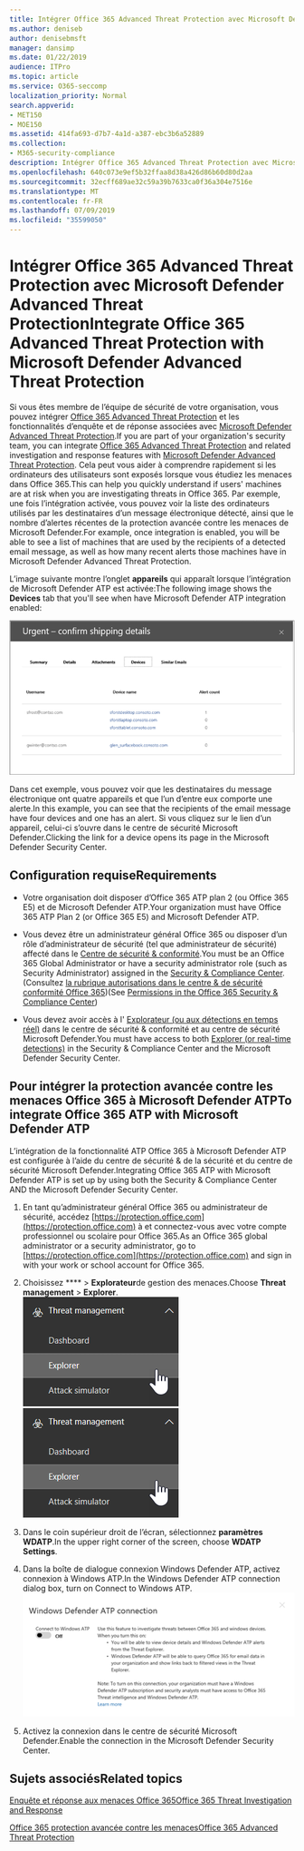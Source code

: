 ```yaml
---
title: Intégrer Office 365 Advanced Threat Protection avec Microsoft Defender Advanced Threat Protection
ms.author: deniseb
author: denisebmsft
manager: dansimp
ms.date: 01/22/2019
audience: ITPro
ms.topic: article
ms.service: O365-seccomp
localization_priority: Normal
search.appverid:
- MET150
- MOE150
ms.assetid: 414fa693-d7b7-4a1d-a387-ebc3b6a52889
ms.collection:
- M365-security-compliance
description: Intégrer Office 365 Advanced Threat Protection avec Microsoft Defender Advanced Threat Protection pour consulter des informations plus détaillées sur la gestion des menaces.
ms.openlocfilehash: 640c073e9ef5b32ffaa8d38a426d86b60d80d2aa
ms.sourcegitcommit: 32ecff689ae32c59a39b7633ca0f36a304e7516e
ms.translationtype: MT
ms.contentlocale: fr-FR
ms.lasthandoff: 07/09/2019
ms.locfileid: "35599050"
---
```

# <a name="integrate-office-365-advanced-threat-protection-with-microsoft-defender-advanced-threat-protection"></a><span data-ttu-id="ca6ec-103">Intégrer Office 365 Advanced Threat Protection avec Microsoft Defender Advanced Threat Protection</span><span class="sxs-lookup"><span data-stu-id="ca6ec-103">Integrate Office 365 Advanced Threat Protection with Microsoft Defender Advanced Threat Protection</span></span>

<span data-ttu-id="ca6ec-104">Si vous êtes membre de l’équipe de sécurité de votre organisation, vous pouvez intégrer [Office 365 Advanced Threat Protection](office-365-atp.md) et les fonctionnalités d’enquête et de réponse associées avec [Microsoft Defender Advanced Threat Protection](https://docs.microsoft.com/windows/security/threat-protection/microsoft-defender-atp/microsoft-defender-advanced-threat-protection).</span><span class="sxs-lookup"><span data-stu-id="ca6ec-104">If you are part of your organization's security team, you can integrate [Office 365 Advanced Threat Protection](office-365-atp.md) and related investigation and response features with [Microsoft Defender Advanced Threat Protection](https://docs.microsoft.com/windows/security/threat-protection/microsoft-defender-atp/microsoft-defender-advanced-threat-protection).</span></span> <span data-ttu-id="ca6ec-105">Cela peut vous aider à comprendre rapidement si les ordinateurs des utilisateurs sont exposés lorsque vous étudiez les menaces dans Office 365.</span><span class="sxs-lookup"><span data-stu-id="ca6ec-105">This can help you quickly understand if users' machines are at risk when you are investigating threats in Office 365.</span></span> <span data-ttu-id="ca6ec-106">Par exemple, une fois l’intégration activée, vous pouvez voir la liste des ordinateurs utilisés par les destinataires d’un message électronique détecté, ainsi que le nombre d’alertes récentes de la protection avancée contre les menaces de Microsoft Defender.</span><span class="sxs-lookup"><span data-stu-id="ca6ec-106">For example, once integration is enabled, you will be able to see a list of machines that are used by the recipients of a detected email message, as well as how many recent alerts those machines have in Microsoft Defender Advanced Threat Protection.</span></span>
  
<span data-ttu-id="ca6ec-107">L’image suivante montre l’onglet **appareils** qui apparaît lorsque l’intégration de Microsoft Defender ATP est activée:</span><span class="sxs-lookup"><span data-stu-id="ca6ec-107">The following image shows the **Devices** tab that you'll see when have Microsoft Defender ATP integration enabled:</span></span>
  
![Lorsque l’ATP Microsoft Defender est activé, vous pouvez voir une liste des ordinateurs avec des alertes.](media/fec928ea-8f0c-44d7-80b9-a2e0a8cd4e89.PNG)
  
<span data-ttu-id="ca6ec-109">Dans cet exemple, vous pouvez voir que les destinataires du message électronique ont quatre appareils et que l’un d’entre eux comporte une alerte.</span><span class="sxs-lookup"><span data-stu-id="ca6ec-109">In this example, you can see that the recipients of the email message have four devices and one has an alert.</span></span> <span data-ttu-id="ca6ec-110">Si vous cliquez sur le lien d’un appareil, celui-ci s’ouvre dans le centre de sécurité Microsoft Defender.</span><span class="sxs-lookup"><span data-stu-id="ca6ec-110">Clicking the link for a device opens its page in the Microsoft Defender Security Center.</span></span>
  
## <a name="requirements"></a><span data-ttu-id="ca6ec-111">Configuration requise</span><span class="sxs-lookup"><span data-stu-id="ca6ec-111">Requirements</span></span>

- <span data-ttu-id="ca6ec-112">Votre organisation doit disposer d’Office 365 ATP plan 2 (ou Office 365 E5) et de Microsoft Defender ATP.</span><span class="sxs-lookup"><span data-stu-id="ca6ec-112">Your organization must have Office 365 ATP Plan 2 (or Office 365 E5) and Microsoft Defender ATP.</span></span>
    
- <span data-ttu-id="ca6ec-113">Vous devez être un administrateur général Office 365 ou disposer d’un rôle d’administrateur de sécurité (tel que administrateur de sécurité) affecté dans le [Centre de sécurité &amp; conformité](https://protection.office.com).</span><span class="sxs-lookup"><span data-stu-id="ca6ec-113">You must be an Office 365 Global Administrator or have a security administrator role (such as Security Administrator) assigned in the [Security &amp; Compliance Center](https://protection.office.com).</span></span> <span data-ttu-id="ca6ec-114">(Consultez [la rubrique autorisations dans le centre &amp; de sécurité conformité Office 365](permissions-in-the-security-and-compliance-center.md))</span><span class="sxs-lookup"><span data-stu-id="ca6ec-114">(See [Permissions in the Office 365 Security &amp; Compliance Center](permissions-in-the-security-and-compliance-center.md))</span></span>
    
- <span data-ttu-id="ca6ec-115">Vous devez avoir accès à l' [Explorateur (ou aux détections en temps réel)](threat-explorer.md) dans le centre de sécurité & conformité et au centre de sécurité Microsoft Defender.</span><span class="sxs-lookup"><span data-stu-id="ca6ec-115">You must have access to both [Explorer (or real-time detections)](threat-explorer.md) in the Security & Compliance Center and the Microsoft Defender Security Center.</span></span>
    
## <a name="to-integrate-office-365-atp-with-microsoft-defender-atp"></a><span data-ttu-id="ca6ec-116">Pour intégrer la protection avancée contre les menaces Office 365 à Microsoft Defender ATP</span><span class="sxs-lookup"><span data-stu-id="ca6ec-116">To integrate Office 365 ATP with Microsoft Defender ATP</span></span>

<span data-ttu-id="ca6ec-117">L’intégration de la fonctionnalité ATP Office 365 à Microsoft Defender ATP est configurée à l’aide du centre de sécurité & de la sécurité et du centre de sécurité Microsoft Defender.</span><span class="sxs-lookup"><span data-stu-id="ca6ec-117">Integrating Office 365 ATP with Microsoft Defender ATP is set up by using both the Security & Compliance Center AND the Microsoft Defender Security Center.</span></span>
  
1. <span data-ttu-id="ca6ec-118">En tant qu’administrateur général Office 365 ou administrateur de sécurité, accédez [https://protection.office.com](https://protection.office.com) à et connectez-vous avec votre compte professionnel ou scolaire pour Office 365.</span><span class="sxs-lookup"><span data-stu-id="ca6ec-118">As an Office 365 global administrator or a security administrator, go to [https://protection.office.com](https://protection.office.com) and sign in with your work or school account for Office 365.</span></span>
    
2. <span data-ttu-id="ca6ec-119">Choisissez \*\*\*\* \> **Explorateur**de gestion des menaces.</span><span class="sxs-lookup"><span data-stu-id="ca6ec-119">Choose **Threat management** \> **Explorer**.</span></span><br><span data-ttu-id="ca6ec-120">![Explorateur dans le menu gestion des menaces](media/ThreatMgmt-Explorer-nav.png)</span><span class="sxs-lookup"><span data-stu-id="ca6ec-120">![Explorer in Threat Management menu](media/ThreatMgmt-Explorer-nav.png)</span></span><br>
    
3. <span data-ttu-id="ca6ec-121">Dans le coin supérieur droit de l’écran, sélectionnez **paramètres WDATP**.</span><span class="sxs-lookup"><span data-stu-id="ca6ec-121">In the upper right corner of the screen, choose **WDATP Settings**.</span></span>
    
4. <span data-ttu-id="ca6ec-122">Dans la boîte de dialogue connexion Windows Defender ATP, activez connexion à Windows ATP.</span><span class="sxs-lookup"><span data-stu-id="ca6ec-122">In the Windows Defender ATP connection dialog box, turn on Connect to Windows ATP.</span></span><br>![Connexion ATP Microsoft Defender](media/Explorer-WDATPConnection-dialog.png)<br>
    
5. <span data-ttu-id="ca6ec-124">Activez la connexion dans le centre de sécurité Microsoft Defender.</span><span class="sxs-lookup"><span data-stu-id="ca6ec-124">Enable the connection in the Microsoft Defender Security Center.</span></span>

  
## <a name="related-topics"></a><span data-ttu-id="ca6ec-125">Sujets associés</span><span class="sxs-lookup"><span data-stu-id="ca6ec-125">Related topics</span></span>

[<span data-ttu-id="ca6ec-126">Enquête et réponse aux menaces Office 365</span><span class="sxs-lookup"><span data-stu-id="ca6ec-126">Office 365 Threat Investigation and Response</span></span>](office-365-ti.md)
  
[<span data-ttu-id="ca6ec-127">Office 365 protection avancée contre les menaces</span><span class="sxs-lookup"><span data-stu-id="ca6ec-127">Office 365 Advanced Threat Protection</span></span>](office-365-atp.md)
  

